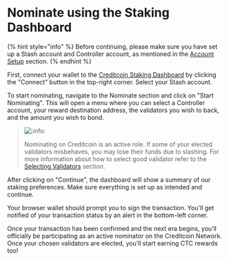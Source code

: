 # Nominate using the Staking Dashboard

{% hint style="info" %}
Before continuing, please make sure you have set up a Stash account and Controller account, as mentioned in the [Account Setup](account-setup.md) section.
{% endhint %}

First, connect your wallet to the [Creditcoin Staking Dashboard](https://staking.creditcoin.org/#/overview) by clicking the "Connect" button in the top-right corner. Select your Stash account.

To start nominating, navigate to the Nominate section and click on "Start Nominating". This will open a menu where you can select a Controller account, your reward destination address, the validators you wish to back, and the amount you wish to bond.

> <img src="https://pf-emoji-service--cdn.us-east-1.prod.public.atl-paas.net/atlassian/info_32.png" alt=":info:" data-size="original">
>
> Nominating on Creditcoin is an active role. If some of your elected validators misbehaves, you may lose their funds due to slashing. For more information about how to select good validator refer to the [Selecting Validators](selecting-validators.md) section.

After clicking on "Continue", the dashboard will show a summary of our staking preferences. Make sure everything is set up as intended and continue.

Your browser wallet should prompt you to sign the transaction. You'll get notified of your transaction status by an alert in the bottom-left corner.

Once your transaction has been confirmed and the next era begins, you’ll officially be participating as an active nominator on the Creditcoin Network. Once your chosen validators are elected, you’ll start earning CTC rewards too!
